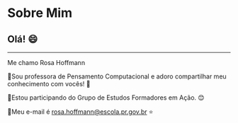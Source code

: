 # Sobre Mim

## Olá! :smile:

_____________________________________________
Me chamo Rosa Hoffmann

🔸Sou professora de Pensamento Computacional e adoro compartilhar meu conhecimento com vocês! 🌻

🔸Estou participando do Grupo de Estudos Formadores em Ação. :blush: 

🔸Meu e-mail é rosa.hoffmann@escola.pr.gov.br :star:
